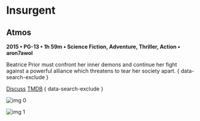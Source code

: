 # Insurgent

## Atmos

**2015 • PG-13 • 1h 59m • Science Fiction, Adventure, Thriller, Action • aron7awol**

Beatrice Prior must confront her inner demons and continue her fight against a powerful alliance which threatens to tear her society apart.
{ data-search-exclude }

[Discuss](https://www.avsforum.com/threads/bass-eq-for-filtered-movies.2995212/post-58306850)  [TMDB](262500)
{ data-search-exclude }

![img 0](https://i.imgur.com/UJLO125.jpg)

![img 1](https://i.imgur.com/e69nqHC.png)


